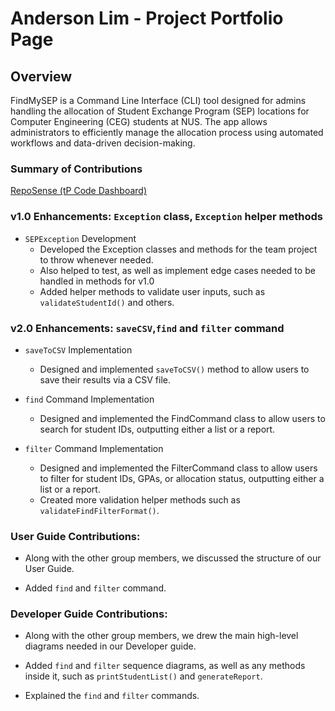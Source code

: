 # Anderson Lim - Project Portfolio Page

## Overview
FindMySEP is a Command Line Interface (CLI) tool designed for admins handling the allocation of Student Exchange
Program (SEP) locations for Computer Engineering (CEG) students at NUS. The app allows administrators to efficiently
manage the allocation process using automated workflows and data-driven decision-making.

### Summary of Contributions
[RepoSense (tP Code Dashboard)](https://nus-cs2113-ay2425s1.github.io/tp-dashboard/?search=holy-an&breakdown=true&sort=groupTitle%20dsc&sortWithin=title&since=2024-09-20&timeframe=commit&mergegroup=&groupSelect=groupByRepos&checkedFileTypes=docs~functional-code~test-code~other)

### v1.0 Enhancements: `Exception` class, `Exception` helper methods
- `SEPException` Development
  - Developed the Exception classes and methods for the team project to throw whenever needed.
  - Also helped to test, as well as implement edge cases needed to be handled in methods for v1.0
  - Added helper methods to validate user inputs, such as `validateStudentId()` and others.

### v2.0 Enhancements: `saveCSV`,`find` and `filter` command
- `saveToCSV` Implementation
  - Designed and implemented `saveToCSV()` method to allow users to save their results via a CSV file.

- `find` Command Implementation
  - Designed and implemented the FindCommand class to allow users to search for student IDs,
    outputting either a list or a report.
  
- `filter` Command Implementation
  - Designed and implemented the FilterCommand class to allow users to filter for student IDs, GPAs,
    or allocation status, outputting either a list or a report.
  - Created more validation helper methods such as `validateFindFilterFormat()`.

### User Guide Contributions:
- Along with the other group members, we discussed the structure of our User Guide.

- Added `find` and `filter` command.

### Developer Guide Contributions:
- Along with the other group members, we drew the main high-level diagrams needed in our Developer guide.

- Added `find` and `filter` sequence diagrams, as well as any methods inside it, such as
  `printStudentList()` and `generateReport`.

- Explained the `find` and `filter` commands.
